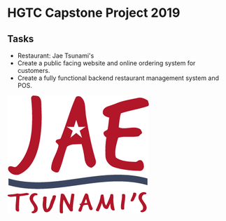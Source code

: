 # HGTC Capstone Project 2019
## Tasks 
- Restaurant: Jae Tsunami's
- Create a public facing website and online ordering system for customers.
- Create a fully functional backend restaurant management system and POS.


![alt text](https://github.com/mroberts91/CapstoneProjectHGTC/blob/master/UI/images/red-blue.png "Jae Tsunami's Logo")
